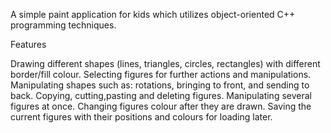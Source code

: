 A simple paint application for kids which utilizes object-oriented C++ programming techniques.

Features

Drawing different shapes (lines, triangles, circles, rectangles) with different border/fill colour.
Selecting figures for further actions and manipulations.
Manipulating shapes such as: rotations, bringing to front, and sending to back.
Copying, cutting,pasting and deleting figures.
Manipulating several figures at once.
Changing figures colour after they are drawn.
Saving the current figures with their positions and colours for loading later.
